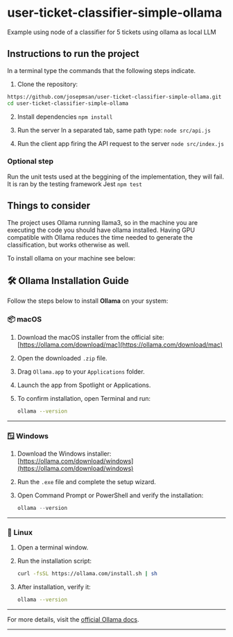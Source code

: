 # user-ticket-classifier-simple-ollama
Example using node of a classifier for 5 tickets using ollama as local LLM

## Instructions to run the project
In a terminal type the commands that the following steps indicate.

1. Clone the repository:
```bash
https://github.com/josepmsan/user-ticket-classifier-simple-ollama.git
cd user-ticket-classifier-simple-ollama
```

2. Install dependencies 
`npm install`

3. Run the server
In a separated tab, same path type:
`node src/api.js`

4. Run the client app firing the API request to the server
`node src/index.js`

### Optional step
Run the unit tests used at the beggining of the implementation, they will fail. It is ran by the testing framework Jest
`npm test`

## Things to consider
The project uses Ollama running llama3, so in the machine you are executing the code you should have ollama installed. Having GPU compatible with Ollama reduces the time needed to generate the classification, but works otherwise as well.

To install ollama on your machine see below:

## 🛠️ Ollama Installation Guide

Follow the steps below to install **Ollama** on your system:

### 📦 macOS

1. Download the macOS installer from the official site:
   [https://ollama.com/download/mac](https://ollama.com/download/mac)
2. Open the downloaded `.zip` file.
3. Drag `Ollama.app` to your `Applications` folder.
4. Launch the app from Spotlight or Applications.
5. To confirm installation, open Terminal and run:

   ```bash
   ollama --version
   ```

---

### 🪟 Windows

1. Download the Windows installer:
   [https://ollama.com/download/windows](https://ollama.com/download/windows)
2. Run the `.exe` file and complete the setup wizard.
3. Open Command Prompt or PowerShell and verify the installation:

   ```powershell
   ollama --version
   ```

---

### 🐧 Linux

1. Open a terminal window.
2. Run the installation script:

   ```bash
   curl -fsSL https://ollama.com/install.sh | sh
   ```
3. After installation, verify it:

   ```bash
   ollama --version
   ```

---

For more details, visit the [official Ollama docs](https://ollama.readthedocs.io/en/quickstart/).

---